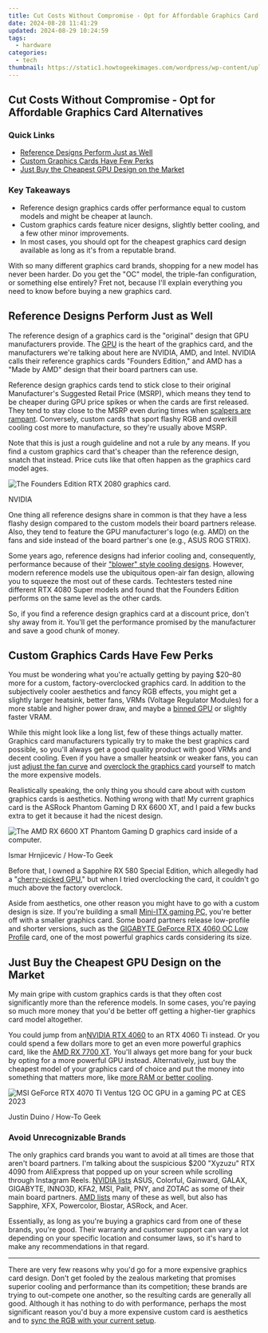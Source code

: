 ```yaml
---
title: Cut Costs Without Compromise - Opt for Affordable Graphics Card Alternatives
date: 2024-08-28 11:41:29
updated: 2024-08-29 10:24:59
tags:
  - hardware
categories:
  - tech
thumbnail: https://static1.howtogeekimages.com/wordpress/wp-content/uploads/2024/04/a-gpu-with-a-few-dollar-bills-underneath.jpg
---
```


## Cut Costs Without Compromise - Opt for Affordable Graphics Card Alternatives

### Quick Links

* [Reference Designs Perform Just as Well](https://facebook-record-videos.techidaily.com/updated-2024-approved-elevate-your-mobile-shoot-ranking-the-best-9-camgear-innovations/)
* [Custom Graphics Cards Have Few Perks](https://extra-lessons.techidaily.com/leading-slow-mo-camera-apps-for-iphoneandroid-users/)
* [Just Buy the Cheapest GPU Design on the Market](https://extra-resources.techidaily.com/xsplit-compendium-download-and-review-archive/)

### Key Takeaways

* Reference design graphics cards offer performance equal to custom models and might be cheaper at launch.
* Custom graphics cards feature nicer designs, slightly better cooling, and a few other minor improvements.
* In most cases, you should opt for the cheapest graphics card design available as long as it's from a reputable brand.

 With so many different graphics card brands, shopping for a new model has never been harder. Do you get the "OC" model, the triple-fan configuration, or something else entirely? Fret not, because I'll explain everything you need to know before buying a new graphics card.

##  Reference Designs Perform Just as Well

 The reference design of a graphics card is the "original" design that GPU manufacturers provide. The [GPU](https://android-unlock.techidaily.com/unlock-vivo-s17-pro-phone-password-without-factory-reset-full-guide-here-by-drfone-android/) is the heart of the graphics card, and the manufacturers we're talking about here are NVIDIA, AMD, and Intel. NVIDIA calls their reference graphics cards "Founders Edition," and AMD has a "Made by AMD" design that their board partners can use.

 Reference design graphics cards tend to stick close to their original Manufacturer's Suggested Retail Price (MSRP), which means they tend to be cheaper during GPU price spikes or when the cards are first released. They tend to stay close to the MSRP even during times when [scalpers are rampant](https://digital-screen-recording.techidaily.com/screen-recording-face-off-bandicam-vs-camtasias-features/). Conversely, custom cards that sport flashy RGB and overkill cooling cost more to manufacture, so they're usually above MSRP.

 Note that this is just a rough guideline and not a rule by any means. If you find a custom graphics card that's cheaper than the reference design, snatch that instead. Price cuts like that often happen as the graphics card model ages.

![The Founders Edition RTX 2080 graphics card.](https://static1.howtogeekimages.com/wordpress/wp-content/uploads/2024/04/geforce-rtx-2080-technical-photography-angled-003.png) 

NVIDIA

 One thing all reference designs share in common is that they have a less flashy design compared to the custom models their board partners release. Also, they tend to feature the GPU manufacturer's logo (e.g. AMD) on the fans and side instead of the board partner's one (e.g., ASUS ROG STRIX).

 Some years ago, reference designs had inferior cooling and, consequently, performance because of their ["blower" style cooling designs](https://tech-revival.techidaily.com/decoding-gpts-puzzles-nine-significant-limitations-exposed/). However, modern reference models use the ubiquitous open-air fan design, allowing you to squeeze the most out of these cards. Techtesters tested nine different RTX 4080 Super models and found that the Founders Edition performs on the same level as the other cards.

 So, if you find a reference design graphics card at a discount price, don't shy away from it. You'll get the performance promised by the manufacturer and save a good chunk of money.

##  Custom Graphics Cards Have Few Perks

 You must be wondering what you're actually getting by paying $20–80 more for a custom, factory-overclocked graphics card. In addition to the subjectively cooler aesthetics and fancy RGB effects, you might get a slightly larger heatsink, better fans, VRMs (Voltage Regulator Modules) for a more stable and higher power draw, and maybe a [binned GPU](https://location-social.techidaily.com/how-to-fake-snapchat-location-on-samsung-galaxy-f14-5g-drfone-by-drfone-virtual-android/) or slightly faster VRAM.

 While this might look like a long list, few of these things actually matter. Graphics card manufacturers typically try to make the best graphics card possible, so you'll always get a good quality product with good VRMs and decent cooling. Even if you have a smaller heatsink or weaker fans, you can just [adjust the fan curve](https://tech-haven.techidaily.com/complete-guide-downloading-and-installing-auto-gpt-a-step-by-step-tutorial/) and [overclock the graphics card](https://desktop-recording.techidaily.com/new-in-2024-top-5-android-screen-recorders-essential-app-selection/) yourself to match the more expensive models.

 Realistically speaking, the only thing you should care about with custom graphics cards is aesthetics. Nothing wrong with that! My current graphics card is the ASRock Phantom Gaming D RX 6600 XT, and I paid a few bucks extra to get it because it had the nicest design.

![The AMD RX 6600 XT Phantom Gaming D graphics card inside of a computer.](https://static1.howtogeekimages.com/wordpress/wp-content/uploads/2024/04/rsz_img20240413025619.jpg) 

Ismar Hrnjicevic / How-To Geek

 Before that, I owned a Sapphire RX 580 Special Edition, which allegedly had a "[cherry-picked GPU](https://www.sapphiretech.com/en/consumer/nitro-rx-580-8g-g5-se)," but when I tried overclocking the card, it couldn't go much above the factory overclock.

 Aside from aesthetics, one other reason you might have to go with a custom design is size. If you're building a small [Mini-ITX gaming PC](https://fox-friendly.techidaily.com/updated-stitch-together-photographs-the-montage-masterclass/), you're better off with a smaller graphics card. Some board partners release low-profile and shorter versions, such as the [GIGABYTE GeForce RTX 4060 OC Low Profile](https://www.amazon.com/GIGABYTE-GeForce-Graphics-WINDFORCE-GV-N4060OC-8GL/dp/B0CDJLSZ73?tag=hotoge-20&ascsubtag=UUhtgUeUpU2002690&asc%5Frefurl=https%3A%2F%2Fwww.howtogeek.com%2Fstop-wasting-money-on-fancy-gpu-designs-just-buy-the-cheapest-one%2F&asc%5Fcampaign=Evergreen) card, one of the most powerful graphics cards considering its size.

##  Just Buy the Cheapest GPU Design on the Market

 My main gripe with custom graphics cards is that they often cost significantly more than the reference models. In some cases, you're paying so much more money that you'd be better off getting a higher-tier graphics card model altogether.

 You could jump from an[NVIDIA RTX 4060](https://www.amazon.com/MSI-GeForce-Ventus-Gaming-Graphics/dp/B0C7W8GZMJ?tag=hotoge-20&ascsubtag=UUhtgUeUpU2002690&asc%5Frefurl=https%3A%2F%2Fwww.howtogeek.com%2Fstop-wasting-money-on-fancy-gpu-designs-just-buy-the-cheapest-one%2F&asc%5Fcampaign=Evergreen) to an RTX 4060 Ti instead. Or you could spend a few dollars more to get an even more powerful graphics card, like the [AMD RX 7700 XT](https://www.amazon.com/PowerColor-Hellhound-Radeon-GDDR6-Graphics/dp/B0CFP9LTMG?tag=hotoge-20&ascsubtag=UUhtgUeUpU2002690&asc%5Frefurl=https%3A%2F%2Fwww.howtogeek.com%2Fstop-wasting-money-on-fancy-gpu-designs-just-buy-the-cheapest-one%2F&asc%5Fcampaign=Evergreen). You'll always get more bang for your buck by opting for a more powerful GPU instead. Alternatively, just buy the cheapest model of your graphics card of choice and put the money into something that matters more, like [more RAM or better cooling](https://android-location-track.techidaily.com/top-10-best-spy-watches-for-your-nokia-c12-pro-drfone-by-drfone-virtual-android/).

![MSI GeForce RTX 4070 TI Ventus 12G OC GPU in a gaming PC at CES 2023](https://static1.howtogeekimages.com/wordpress/wp-content/uploads/2023/05/52606768067_aff13d7ea2_o.jpg) 

Justin Duino / How-To Geek

###  Avoid Unrecognizable Brands

 The only graphics card brands you want to avoid at all times are those that aren't board partners. I'm talking about the suspicious $200 "Xyzuzu" RTX 4090 from AliExpress that popped up on your screen while scrolling through Instagram Reels. [NVIDIA lists](https://www.nvidia.com/en-us/geforce/news/geforce-rtx-4090-custom-card-roundup/) ASUS, Colorful, Gainward, GALAX, GIGABYTE, INNO3D, KFA2, MSI, Palit, PNY, and ZOTAC as some of their main board partners. [AMD lists](https://www.amd.com/en/support/kb/faq/gpu-91) many of these as well, but also has Sapphire, XFX, Powercolor, Biostar, ASRock, and Acer.

 Essentially, as long as you're buying a graphics card from one of these brands, you're good. Their warranty and customer support can vary a lot depending on your specific location and consumer laws, so it's hard to make any recommendations in that regard.

---

 There are very few reasons why you'd go for a more expensive graphics card design. Don't get fooled by the zealous marketing that promises superior cooling and performance than its competition; these brands are trying to out-compete one another, so the resulting cards are generally all good. Although it has nothing to do with performance, perhaps the most significant reason you'd buy a more expensive custom card is aesthetics and to [sync the RGB with your current setup](https://youtube-docs.techidaily.com/ving-affiliate-success-with-online-videos-for-2024/).

<ins class="adsbygoogle"
     style="display:block"
     data-ad-format="autorelaxed"
     data-ad-client="ca-pub-7571918770474297"
     data-ad-slot="1223367746"></ins>



<ins class="adsbygoogle"
     style="display:block"
     data-ad-client="ca-pub-7571918770474297"
     data-ad-slot="8358498916"
     data-ad-format="auto"
     data-full-width-responsive="true"></ins>
